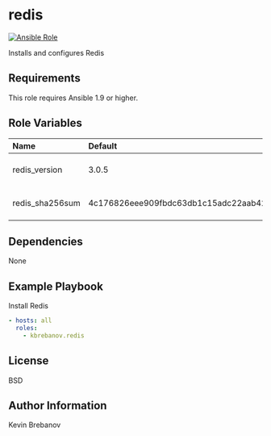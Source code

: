 redis
=====

[![Ansible Role](https://img.shields.io/ansible/role/3957.svg)](https://galaxy.ansible.com/list#/roles/3957)

Installs and configures Redis

Requirements
------------

This role requires Ansible 1.9 or higher.

Role Variables
--------------

| Name            | Default                                                          | Description                 |
|:----------------|:-----------------------------------------------------------------|:----------------------------|
| redis_version   | 3.0.5                                                            | Version of Redis to install |
| redis_sha256sum | 4c176826eee909fbdc63db1c15adc22aab42d758043829e556f4331e6a5bd480 | SHA 256 checksum of package |

Dependencies
------------

None

Example Playbook
----------------

Install Redis
```yaml
- hosts: all
  roles:
    - kbrebanov.redis
```

License
-------

BSD

Author Information
------------------

Kevin Brebanov
